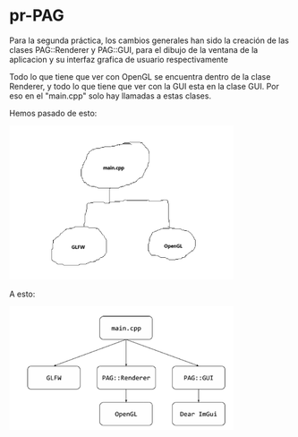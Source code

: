 # pr-PAG
Para la segunda práctica, los cambios generales han sido la creación de las clases
PAG::Renderer y PAG::GUI, para el dibujo de la ventana de la aplicacion y su interfaz grafica de usuario respectivamente

Todo lo que tiene que ver con OpenGL se encuentra dentro de la clase Renderer, y todo lo que tiene que ver con la GUI esta en
la clase GUI.  Por eso en el "main.cpp" solo hay llamadas a estas clases.

Hemos pasado de esto:

<img src="img.png" width="400px" alt="a">

A esto:

<img src="img_1.png" width="400px" alt="b">
